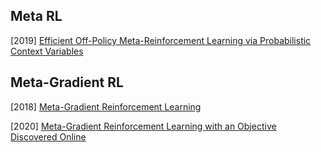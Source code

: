 ## Meta RL

[2019] [Efficient Off-Policy Meta-Reinforcement Learning via Probabilistic Context Variables](https://arxiv.org/abs/1903.08254)



## Meta-Gradient RL

[2018] [Meta-Gradient Reinforcement Learning](https://arxiv.org/abs/1805.09801)

[2020] [Meta-Gradient Reinforcement Learning with an Objective Discovered Online](https://arxiv.org/abs/2007.08433)

####  